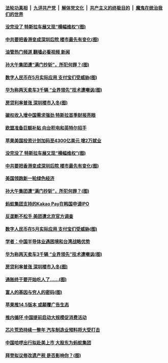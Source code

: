 ####  [法轮功真相](../../../../basic/blob/master/README.md?t=04271531) &nbsp;|&nbsp; [九评共产党](../../../../9ping.md/blob/master/README.md?t=04271531) &nbsp;|&nbsp; [解体党文化](../../../../jtdwh.md/blob/master/README.md?t=04271531)  &nbsp;|&nbsp; [共产主义的终极目的](../../../../gczydzjmd.md/blob/master/README.md?t=04271531) &nbsp;|&nbsp; [魔鬼在统治我们的世界](../../../../mgztzwmdsj.md/blob/master/README.md?t=04271531) 

#### [没完没了 特斯拉车展又现“横幅维权”(图)](../pages/p5/969982.md?t=04271531) 

#### [中共要把香港变成深圳后院 楼市最先有变化(图)](../pages/p5/969953.md?t=04271531) 

#### [油管热门频道 翻墙必看视频 新闻](http://165.227.50.49:81/youtube.html)

#### [孙大午集团遭“满门抄斩”，所犯何罪？(图)](../pages/p5/969966.md?t=04271531) 

#### [数字人民币在5月实际应用 支付宝们受威胁(图)](../pages/p5/969927.md?t=04271531) 

#### [华为称两天卖车3千辆 “业界领先”技术遭嘲讽(图)](../pages/p5/969904.md?t=04271531) 

#### [房贷利率普涨 深圳楼市入冬(图)](../pages/p5/969888.md?t=04271531) 

#### [碳权收入增中国需求强劲 特斯拉首季财报亮眼](../pages/p5/969990.md?t=04271531) 

#### [欧盟准备巨额补贴 向台积电和英特尔招手](../pages/p5/969988.md?t=04271531) 

#### [苹果美国投资计划加码至4300亿美元 增2万就业](../pages/p5/969986.md?t=04271531) 

#### [没完没了 特斯拉车展又现“横幅维权”(图)](../pages/p5/969982.md?t=04271531) 

#### [中共要把香港变成深圳后院 楼市最先有变化(图)](../pages/p5/969953.md?t=04271531) 

#### [美国领跑新一轮绿色经济](../pages/p5/969971.md?t=04271531) 

#### [孙大午集团遭“满门抄斩”，所犯何罪？(图)](../pages/p5/969966.md?t=04271531) 

#### [蚂蚁集团支持的Kakao Pay在韩国申请IPO](../pages/p5/969939.md?t=04271531) 

#### [反垄断不松手 美团遭北京官方调查](../pages/p5/969934.md?t=04271531) 

#### [数字人民币在5月实际应用 支付宝们受威胁(图)](../pages/p5/969927.md?t=04271531) 

#### [学者：中国半导体业遇困境和台湾战略优势](../pages/p5/969925.md?t=04271531) 

#### [华为称两天卖车3千辆 “业界领先”技术遭嘲讽(图)](../pages/p5/969904.md?t=04271531) 

#### [房贷利率普涨 深圳楼市入冬(图)](../pages/p5/969888.md?t=04271531) 

#### [通胀终于要开始吃人了……(图)](../pages/p5/969885.md?t=04271531) 

#### [富人的基因与穷人的密码(图)](../pages/p5/969877.md?t=04271531) 

#### [苹果推14.5版本 或颠覆广告生态](../pages/p5/969848.md?t=04271531) 

#### [推内循环 中国提前启动大规模促消费活动](../pages/p5/969847.md?t=04271531) 

#### [芯片荒恐持续一整年 汽车制造业预料将大受打击](../pages/p5/969845.md?t=04271531) 

#### [中国哈啰出行拟赴美上市 大股东为蚂蚁集团](../pages/p5/969844.md?t=04271531) 

#### [拜登拟议修改遗产税 是否影响你？(图)](../pages/p5/969798.md?t=04271531) 

<img src='http://gfw-breaker.win/goodnews/indexes/p5.md' width='0px' height='0px'/>
